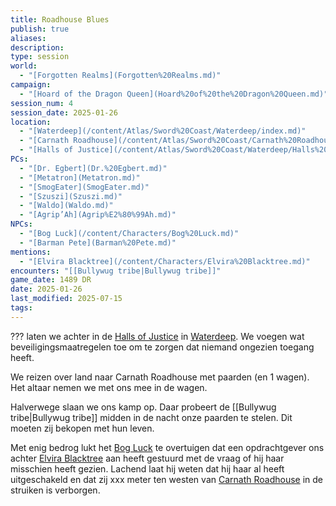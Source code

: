 ```yaml
---
title: Roadhouse Blues
publish: true
aliases: 
description: 
type: session
world:
  - "[Forgotten Realms](Forgotten%20Realms.md)"
campaign:
  - "[Hoard of the Dragon Queen](Hoard%20of%20the%20Dragon%20Queen.md)"
session_num: 4
session_date: 2025-01-26
location:
  - "[Waterdeep](/content/Atlas/Sword%20Coast/Waterdeep/index.md)"
  - "[Carnath Roadhouse](/content/Atlas/Sword%20Coast/Carnath%20Roadhouse.md)"
  - "[Halls of Justice](/content/Atlas/Sword%20Coast/Waterdeep/Halls%20of%20Justice.md)"
PCs:
  - "[Dr. Egbert](Dr.%20Egbert.md)"
  - "[Metatron](Metatron.md)"
  - "[SmogEater](SmogEater.md)"
  - "[Szuszi](Szuszi.md)"
  - "[Waldo](Waldo.md)"
  - "[Agrip’Ah](Agrip%E2%80%99Ah.md)"
NPCs:
  - "[Bog Luck](/content/Characters/Bog%20Luck.md)"
  - "[Barman Pete](Barman%20Pete.md)"
mentions:
  - "[Elvira Blacktree](/content/Characters/Elvira%20Blacktree.md)"
encounters: "[[Bullywug tribe|Bullywug tribe]]"
game_date: 1489 DR
date: 2025-01-26
last_modified: 2025-07-15
tags: 
---
```


??? laten we achter in de [Halls of Justice](/content/Atlas/Sword%20Coast/Waterdeep/Halls%20of%20Justice.md) in [Waterdeep](/content/Atlas/Sword%20Coast/Waterdeep/index.md). We voegen wat beveiligingsmaatregelen toe om te zorgen dat niemand ongezien toegang heeft.

We reizen over land naar Carnath Roadhouse met paarden (en 1 wagen). Het altaar nemen we met ons mee in de wagen. 

Halverwege slaan we ons kamp op. Daar probeert de [[Bullywug tribe|Bullywug tribe]] midden in de nacht onze paarden te stelen. Dit moeten zij bekopen met hun leven.

Met enig bedrog lukt het [Bog Luck](/content/Characters/Bog%20Luck.md) te overtuigen dat een opdrachtgever ons achter [Elvira Blacktree](/content/Characters/Elvira%20Blacktree.md) aan heeft gestuurd met de vraag of hij haar misschien heeft gezien. Lachend laat hij weten dat hij haar al heeft uitgeschakeld en dat zij xxx meter ten westen van [Carnath Roadhouse](/content/Atlas/Sword%20Coast/Carnath%20Roadhouse.md) in de struiken is verborgen. 